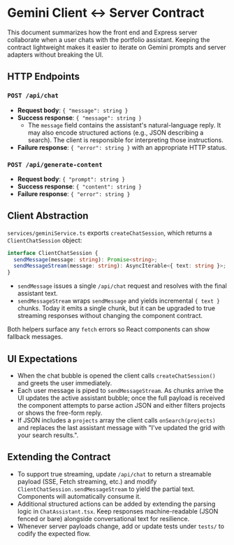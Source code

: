 # Gemini Client ↔ Server Contract

This document summarizes how the front end and Express server collaborate when a
user chats with the portfolio assistant. Keeping the contract lightweight makes
it easier to iterate on Gemini prompts and server adapters without breaking the
UI.

## HTTP Endpoints

### `POST /api/chat`
- **Request body**: `{ "message": string }`
- **Success response**: `{ "message": string }`
  - The `message` field contains the assistant's natural-language reply. It may
    also encode structured actions (e.g., JSON describing a search). The client
    is responsible for interpreting those instructions.
- **Failure response**: `{ "error": string }` with an appropriate HTTP status.

### `POST /api/generate-content`
- **Request body**: `{ "prompt": string }`
- **Success response**: `{ "content": string }`
- **Failure response**: `{ "error": string }`

## Client Abstraction

`services/geminiService.ts` exports `createChatSession`, which returns a
`ClientChatSession` object:

```ts
interface ClientChatSession {
  sendMessage(message: string): Promise<string>;
  sendMessageStream(message: string): AsyncIterable<{ text: string }>;
}
```

- `sendMessage` issues a single `/api/chat` request and resolves with the final
  assistant text.
- `sendMessageStream` wraps `sendMessage` and yields incremental `{ text }`
  chunks. Today it emits a single chunk, but it can be upgraded to true
  streaming responses without changing the component contract.

Both helpers surface any `fetch` errors so React components can show fallback
messages.

## UI Expectations

- When the chat bubble is opened the client calls `createChatSession()` and
  greets the user immediately.
- Each user message is piped to `sendMessageStream`. As chunks arrive the UI
  updates the active assistant bubble; once the full payload is received the
  component attempts to parse action JSON and either filters projects or shows
  the free-form reply.
- If JSON includes a `projects` array the client calls `onSearch(projects)` and
  replaces the last assistant message with "I've updated the grid with your
  search results.".

## Extending the Contract

- To support true streaming, update `/api/chat` to return a streamable payload
  (SSE, Fetch streaming, etc.) and modify `ClientChatSession.sendMessageStream`
  to yield the partial text. Components will automatically consume it.
- Additional structured actions can be added by extending the parsing logic in
  `ChatAssistant.tsx`. Keep responses machine-readable (JSON fenced or bare)
  alongside conversational text for resilience.
- Whenever server payloads change, add or update tests under `tests/` to codify
  the expected flow.
